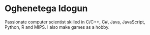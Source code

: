 <!DOCTYPE html>
<html lang="en">
<head>
    <meta charset="UTF-8">
    <meta name="viewport" content="width=device-width, initial-scale=1.0">
</head>
<body>

<h1>Oghenetega Idogun</h1>
<p>
Passionate computer scientist skilled in C/C++, C#, Java, JavaScript, Python, R and MIPS. I also make games as a hobby.
</p>

</body>
</html>
